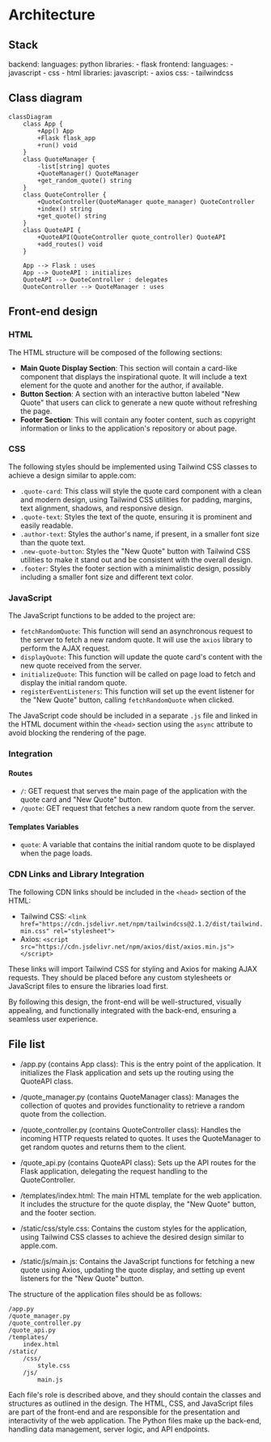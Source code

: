 # Architecture
## Stack
backend:
    languages: python
    libraries:
        - flask
frontend:
    languages:
        - javascript
        - css
        - html
    libraries:
        javascript:
            - axios
        css:
            - tailwindcss

## Class diagram
```mermaid
classDiagram
    class App {
        +App() App
        +Flask flask_app
        +run() void
    }
    class QuoteManager {
        -list[string] quotes
        +QuoteManager() QuoteManager
        +get_random_quote() string
    }
    class QuoteController {
        +QuoteController(QuoteManager quote_manager) QuoteController
        +index() string
        +get_quote() string
    }
    class QuoteAPI {
        +QuoteAPI(QuoteController quote_controller) QuoteAPI
        +add_routes() void
    }

    App --> Flask : uses
    App --> QuoteAPI : initializes
    QuoteAPI --> QuoteController : delegates
    QuoteController --> QuoteManager : uses
```
## Front-end design
### HTML
The HTML structure will be composed of the following sections:

- **Main Quote Display Section**: This section will contain a card-like component that displays the inspirational quote. It will include a text element for the quote and another for the author, if available.
- **Button Section**: A section with an interactive button labeled "New Quote" that users can click to generate a new quote without refreshing the page.
- **Footer Section**: This will contain any footer content, such as copyright information or links to the application's repository or about page.

### CSS
The following styles should be implemented using Tailwind CSS classes to achieve a design similar to apple.com:

- `.quote-card`: This class will style the quote card component with a clean and modern design, using Tailwind CSS utilities for padding, margins, text alignment, shadows, and responsive design.
- `.quote-text`: Styles the text of the quote, ensuring it is prominent and easily readable.
- `.author-text`: Styles the author's name, if present, in a smaller font size than the quote text.
- `.new-quote-button`: Styles the "New Quote" button with Tailwind CSS utilities to make it stand out and be consistent with the overall design.
- `.footer`: Styles the footer section with a minimalistic design, possibly including a smaller font size and different text color.

### JavaScript
The JavaScript functions to be added to the project are:

- `fetchRandomQuote`: This function will send an asynchronous request to the server to fetch a new random quote. It will use the `axios` library to perform the AJAX request.
- `displayQuote`: This function will update the quote card's content with the new quote received from the server.
- `initializeQuote`: This function will be called on page load to fetch and display the initial random quote.
- `registerEventListeners`: This function will set up the event listener for the "New Quote" button, calling `fetchRandomQuote` when clicked.

The JavaScript code should be included in a separate `.js` file and linked in the HTML document within the `<head>` section using the `async` attribute to avoid blocking the rendering of the page.

### Integration
#### Routes
- `/`: GET request that serves the main page of the application with the quote card and "New Quote" button.
- `/quote`: GET request that fetches a new random quote from the server.

#### Templates Variables
- `quote`: A variable that contains the initial random quote to be displayed when the page loads.

### CDN Links and Library Integration
The following CDN links should be included in the `<head>` section of the HTML:

- Tailwind CSS: `<link href="https://cdn.jsdelivr.net/npm/tailwindcss@2.1.2/dist/tailwind.min.css" rel="stylesheet">`
- Axios: `<script src="https://cdn.jsdelivr.net/npm/axios/dist/axios.min.js"></script>`

These links will import Tailwind CSS for styling and Axios for making AJAX requests. They should be placed before any custom stylesheets or JavaScript files to ensure the libraries load first.

By following this design, the front-end will be well-structured, visually appealing, and functionally integrated with the back-end, ensuring a seamless user experience.

## File list
- /app.py (contains App class): This is the entry point of the application. It initializes the Flask application and sets up the routing using the QuoteAPI class.

- /quote_manager.py (contains QuoteManager class): Manages the collection of quotes and provides functionality to retrieve a random quote from the collection.

- /quote_controller.py (contains QuoteController class): Handles the incoming HTTP requests related to quotes. It uses the QuoteManager to get random quotes and returns them to the client.

- /quote_api.py (contains QuoteAPI class): Sets up the API routes for the Flask application, delegating the request handling to the QuoteController.

- /templates/index.html: The main HTML template for the web application. It includes the structure for the quote display, the "New Quote" button, and the footer section.

- /static/css/style.css: Contains the custom styles for the application, using Tailwind CSS classes to achieve the desired design similar to apple.com.

- /static/js/main.js: Contains the JavaScript functions for fetching a new quote using Axios, updating the quote display, and setting up event listeners for the "New Quote" button.

The structure of the application files should be as follows:

```
/app.py
/quote_manager.py
/quote_controller.py
/quote_api.py
/templates/
    index.html
/static/
    /css/
        style.css
    /js/
        main.js
```

Each file's role is described above, and they should contain the classes and structures as outlined in the design. The HTML, CSS, and JavaScript files are part of the front-end and are responsible for the presentation and interactivity of the web application. The Python files make up the back-end, handling data management, server logic, and API endpoints.

